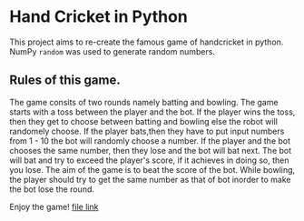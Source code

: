 # Hand Cricket in Python
This project aims to re-create the famous game of handcricket in python.
NumPy `random` was used to generate random numbers.

## Rules of this game.
The game consits of two rounds namely batting and bowling. The game starts with a toss between the player and the bot. If the player wins the toss, then they get to choose between batting and bowling else the robot will randomely choose.
If the player bats,then they have to put input numbers from 1 - 10 the bot will randomly choose a number.
If the player and the bot chooses the same number, then they lose and the bot will bat next.
The bot will bat and try to exceed the player's score, if it achieves in doing so, then you lose.
The aim of the game is to beat the score of the bot.
While bowling, the player should try to get the same number as that of bot inorder to make the bot lose the round.

Enjoy the game! [file link](https://github.com/ShivaNach/Hand-Cricket-in-Python/blob/main/handcricket-game-in-python.py)
